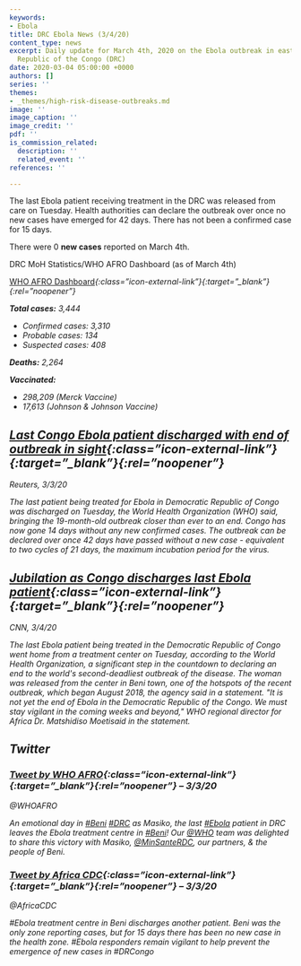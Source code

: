 ```yaml
---
keywords:
- Ebola
title: DRC Ebola News (3/4/20)
content_type: news
excerpt: Daily update for March 4th, 2020 on the Ebola outbreak in eastern Democratic
  Republic of the Congo (DRC)
date: 2020-03-04 05:00:00 +0000
authors: []
series: ''
themes:
- _themes/high-risk-disease-outbreaks.md
image: ''
image_caption: ''
image_credit: ''
pdf: ''
is_commission_related:
  description: ''
  related_event: ''
references: ''

---
```

The last Ebola patient receiving treatment in the DRC was released from care on Tuesday. Health authorities can declare the outbreak over once no new cases have emerged for 42 days. There has not been a confirmed case for 15 days.

There were 0 **new cases** reported on March 4th.

DRC MoH Statistics/WHO AFRO Dashboard (as of March 4th)

[WHO AFRO Dashboard](http://who.maps.arcgis.com/apps/opsdashboard/index.html#/e70c3804f6044652bc37cce7d8fcef6c)<i/>{:class=”icon-external-link”}{:target=”_blank”}{:rel=”noopener”}

**Total cases:** 3,444

* Confirmed cases: 3,310
* Probable cases: 134
* Suspected cases: 408

**Deaths:** 2,264

**Vaccinated:**

* 298,209 (Merck Vaccine)
* 17,613 (Johnson & Johnson Vaccine)

## [Last Congo Ebola patient discharged with end of outbreak in sight](https://www.reuters.com/article/us-health-ebola-congo/last-congo-ebola-patient-discharged-with-end-of-outbreak-in-sight-idUSKBN20Q2B0)<i/>{:class=”icon-external-link”}{:target=”_blank”}{:rel=”noopener”}

_Reuters, 3/3/20_

The last patient being treated for Ebola in Democratic Republic of Congo was discharged on Tuesday, the World Health Organization (WHO) said, bringing the 19-month-old outbreak closer than ever to an end. Congo has now gone 14 days without any new confirmed cases. The outbreak can be declared over once 42 days have passed without a new case - equivalent to two cycles of 21 days, the maximum incubation period for the virus.

## 

## [Jubilation as Congo discharges last Ebola patient](https://www.cnn.com/2020/03/04/africa/drc-discharges-last-ebola-patient/index.html)<i/>{:class=”icon-external-link”}{:target=”_blank”}{:rel=”noopener”}

_CNN, 3/4/20_

The last Ebola patient being treated in the Democratic Republic of Congo went home from a treatment center on Tuesday, according to the World Health Organization, a significant step in the countdown to declaring an end to the world's second-deadliest outbreak of the disease. The woman was released from the center in Beni town, one of the hotspots of the recent outbreak, which began August 2018, the agency said in a statement. "It is not yet the end of Ebola in the Democratic Republic of the Congo. We must stay vigilant in the coming weeks and beyond," WHO regional director for Africa Dr. Matshidiso Moetisaid in the statement.

## Twitter

### [Tweet by WHO AFRO](https://twitter.com/WHOAFRO/status/1234794691180277761)<i/>{:class=”icon-external-link”}{:target=”_blank”}{:rel=”noopener”} – 3/3/20

@WHOAFRO

An emotional day in [#Beni](https://twitter.com/hashtag/Beni?src=hashtag_click) [#DRC](https://twitter.com/hashtag/DRC?src=hashtag_click) as Masiko, the last [#Ebola](https://twitter.com/hashtag/Ebola?src=hashtag_click) patient in DRC leaves the Ebola treatment centre in [#Beni](https://twitter.com/hashtag/Beni?src=hashtag_click)! Our [@WHO](https://twitter.com/WHO) team was delighted to share this victory with Masiko, [@MinSanteRDC](https://twitter.com/MinSanteRDC), our partners, & the people of Beni.

### [Tweet by Africa CDC](https://twitter.com/AfricaCDC/status/1235163871612219393)<i/>{:class=”icon-external-link”}{:target=”_blank”}{:rel=”noopener”} – 3/3/20

@AfricaCDC

\#Ebola treatment centre in Beni discharges another patient. Beni was the only zone reporting cases, but for 15 days there has been no new case in the health zone. #Ebola responders remain vigilant to help prevent the emergence of new cases in #DRCongo